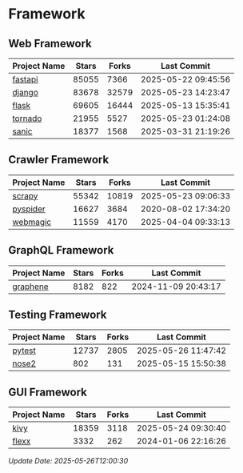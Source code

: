 # Framework

## Web Framework
| Project Name | Stars | Forks | Last Commit |
| ------------ | ----- | ----- | ----------- |
| [fastapi](https://github.com/fastapi/fastapi) | 85055 | 7366 | 2025-05-22 09:45:56 |
| [django](https://github.com/django/django) | 83678 | 32579 | 2025-05-23 14:23:47 |
| [flask](https://github.com/pallets/flask) | 69605 | 16444 | 2025-05-13 15:35:41 |
| [tornado](https://github.com/tornadoweb/tornado) | 21955 | 5527 | 2025-05-23 01:24:08 |
| [sanic](https://github.com/sanic-org/sanic) | 18377 | 1568 | 2025-03-31 21:19:26 |

## Crawler Framework
| Project Name | Stars | Forks | Last Commit |
| ------------ | ----- | ----- | ----------- |
| [scrapy](https://github.com/scrapy/scrapy) | 55342 | 10819 | 2025-05-23 09:06:33 |
| [pyspider](https://github.com/binux/pyspider) | 16627 | 3684 | 2020-08-02 17:34:20 |
| [webmagic](https://github.com/code4craft/webmagic) | 11559 | 4170 | 2025-04-04 09:33:13 |

## GraphQL Framework
| Project Name | Stars | Forks | Last Commit |
| ------------ | ----- | ----- | ----------- |
| [graphene](https://github.com/graphql-python/graphene) | 8182 | 822 | 2024-11-09 20:43:17 |

## Testing Framework
| Project Name | Stars | Forks | Last Commit |
| ------------ | ----- | ----- | ----------- |
| [pytest](https://github.com/pytest-dev/pytest) | 12737 | 2805 | 2025-05-26 11:47:42 |
| [nose2](https://github.com/nose-devs/nose2) | 802 | 131 | 2025-05-15 15:50:38 |

## GUI Framework
| Project Name | Stars | Forks | Last Commit |
| ------------ | ----- | ----- | ----------- |
| [kivy](https://github.com/kivy/kivy) | 18359 | 3118 | 2025-05-24 09:30:40 |
| [flexx](https://github.com/flexxui/flexx) | 3332 | 262 | 2024-01-06 22:16:26 |

*Update Date: 2025-05-26T12:00:30*